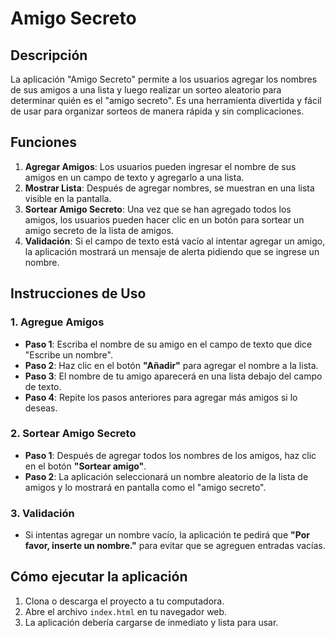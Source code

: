 # Amigo Secreto

## Descripción

La aplicación "Amigo Secreto" permite a los usuarios agregar los nombres de sus amigos a una lista y luego realizar un sorteo aleatorio para determinar quién es el "amigo secreto". Es una herramienta divertida y fácil de usar para organizar sorteos de manera rápida y sin complicaciones.

## Funciones

1. **Agregar Amigos**: Los usuarios pueden ingresar el nombre de sus amigos en un campo de texto y agregarlo a una lista.
2. **Mostrar Lista**: Después de agregar nombres, se muestran en una lista visible en la pantalla.
3. **Sortear Amigo Secreto**: Una vez que se han agregado todos los amigos, los usuarios pueden hacer clic en un botón para sortear un amigo secreto de la lista de amigos.
4. **Validación**: Si el campo de texto está vacío al intentar agregar un amigo, la aplicación mostrará un mensaje de alerta pidiendo que se ingrese un nombre.

## Instrucciones de Uso

### 1. Agregue Amigos

- **Paso 1**: Escriba el nombre de su amigo en el campo de texto que dice "Escribe un nombre".
- **Paso 2**: Haz clic en el botón **"Añadir"** para agregar el nombre a la lista.
- **Paso 3**: El nombre de tu amigo aparecerá en una lista debajo del campo de texto.
- **Paso 4**: Repite los pasos anteriores para agregar más amigos si lo deseas.

### 2. Sortear Amigo Secreto

- **Paso 1**: Después de agregar todos los nombres de los amigos, haz clic en el botón **"Sortear amigo"**.
- **Paso 2**: La aplicación seleccionará un nombre aleatorio de la lista de amigos y lo mostrará en pantalla como el "amigo secreto".

### 3. Validación

- Si intentas agregar un nombre vacío, la aplicación te pedirá que **"Por favor, inserte un nombre."** para evitar que se agreguen entradas vacías.

## Cómo ejecutar la aplicación

1. Clona o descarga el proyecto a tu computadora.
2. Abre el archivo `index.html` en tu navegador web.
3. La aplicación debería cargarse de inmediato y lista para usar.



